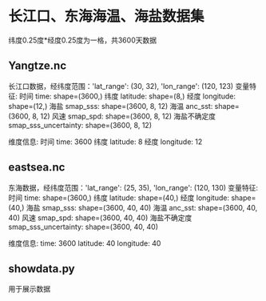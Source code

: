 # 长江口、东海海温、海盐数据集
纬度0.25度*经度0.25度为一格，共3600天数据
## Yangtze.nc
长江口数据，经纬度范围：'lat_range': (30, 32), 'lon_range': (120, 123)
变量特征:
时间 time: shape=(3600,)
纬度 latitude: shape=(8,)
经度 longitude: shape=(12,)
海盐 smap_sss: shape=(3600, 8, 12)
海温 anc_sst: shape=(3600, 8, 12)
风速 smap_spd: shape=(3600, 8, 12)
海盐不确定度 smap_sss_uncertainty: shape=(3600, 8, 12)

维度信息:
时间 time: 3600
纬度 latitude: 8
经度 longitude: 12
## eastsea.nc
东海数据，经纬度范围：'lat_range': (25, 35), 'lon_range': (120, 130)
变量特征:
时间 time: shape=(3600,)
纬度 latitude: shape=(40,)
经度 longitude: shape=(40,)
海盐 smap_sss: shape=(3600, 40, 40)
海温 anc_sst: shape=(3600, 40, 40)
风速 smap_spd: shape=(3600, 40, 40)
海盐不确定度 smap_sss_uncertainty: shape=(3600, 40, 40)

维度信息:
time: 3600
latitude: 40
longitude: 40
## showdata.py
用于展示数据
